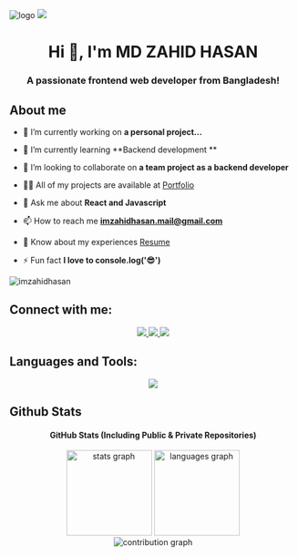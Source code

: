 ![logo](https://i.ibb.co.com/YBvk6RpQ/Black-Gradient-Minimalist-Corporate-Business-Personal-Profile-New-Linked-In-Banner.png)
<img src="https://user-images.githubusercontent.com/74038190/212284100-561aa473-3905-4a80-b561-0d28506553ee.gif"/>
<h1 align="center">Hi 👋, I'm MD ZAHID HASAN</h1>
<h3 align="center">A passionate frontend web developer from Bangladesh!</h3>

## About me

- 🔭 I’m currently working on **a personal project...**

- 🌱 I’m currently learning **Backend development **

- 👯 I’m looking to collaborate on **a team project as a backend developer**

- 👨‍💻 All of my projects are available at [Portfolio](https://zahid-hasan.vercel.app)

- 💬 Ask me about **React and Javascript**

- 📫 How to reach me **imzahidhasan.mail@gmail.com**

- 📄 Know about my experiences [Resume](https://drive.google.com/file/d/1Gl4Dh9_D1pOLvYEtbHFXjN17ifup0HCf/view?usp=sharing)

- ⚡ Fun fact **I love to console.log('😎')**
<p align="left"> <img src="https://komarev.com/ghpvc/?username=imzahidhasan&label=Profile%20views&color=0e75b6&style=flat" alt="imzahidhasan" /> </p>

## Connect with me:
<p align="center">
  <a href="https://www.linkedin.com/in/imzahidhasan">
    <img src="https://skillicons.dev/icons?i=linkedin" />
  </a>
    <a href="https://www.instagram.com/im_zahid_hasan">
    <img src="https://skillicons.dev/icons?i=instagram" />
  </a>
    <a href="https://x.com/imzahidhasan_">
    <img src="https://skillicons.dev/icons?i=twitter" />
  </a>
</p>

## Languages and Tools:
<p align="center">
  <a href="">
    <img src="https://skillicons.dev/icons?i=js,react,next,express,mongodb,firebase,tailwind,html,css,git,github,postman,figma,redux,mysql,linux,npm,vite,vscode&perline=10" />
  </a>
</p>

## Github Stats

<div align="center">
    <h4>GitHub Stats (Including Public & Private Repositories)</h4>
    <img src="https://github-readme-stats.vercel.app/api?username=imzahidhasan&hide_title=false&hide_rank=false&show_icons=true&include_all_commits=true&count_private=true&disable_animations=false&theme=dracula&locale=en&hide_border=false&order=1" height="150" alt="stats graph"  />
    <img src="https://github-readme-stats.vercel.app/api/top-langs?username=imzahidhasan&locale=en&hide_title=false&layout=compact&card_width=320&langs_count=5&theme=dracula&hide_border=false&count_private=true&order=2" height="150" alt="languages graph"  />
</div>

<div align="center">
    <img src="https://github-profile-summary-cards.vercel.app/api/cards/profile-details?username=imzahidhasan&theme=dracula" alt="contribution graph" />
</div>

###
